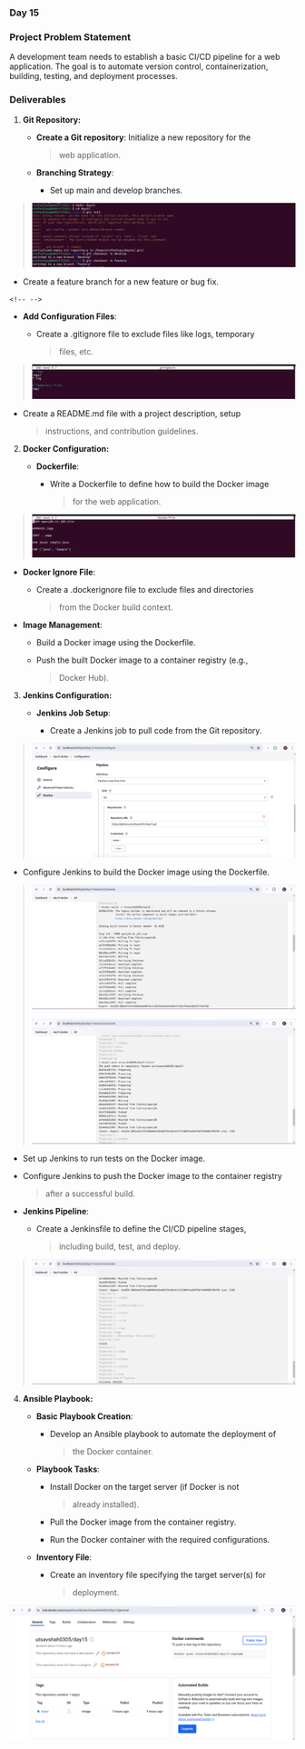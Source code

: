 ### **Day 15**

### **Project Problem Statement**

A development team needs to establish a basic CI/CD pipeline for a web
application. The goal is to automate version control, containerization,
building, testing, and deployment processes.

### **Deliverables**

1.  **Git Repository:**

    -   **Create a Git repository**: Initialize a new repository for the
        > web application.

    -   **Branching Strategy**:

        -   Set up main and develop branches.

> ![](.//media/image1.png)

-   Create a feature branch for a new feature or bug fix.

```{=html}
<!-- -->
```
-   **Add Configuration Files**:

    -   Create a .gitignore file to exclude files like logs, temporary
        > files, etc.

> ![](.//media/image2.png)

-   Create a README.md file with a project description, setup
    > instructions, and contribution guidelines.

2.  **Docker Configuration:**

    -   **Dockerfile**:

        -   Write a Dockerfile to define how to build the Docker image
            > for the web application.

> ![](.//media/image3.png)

-   **Docker Ignore File**:

    -   Create a .dockerignore file to exclude files and directories
        > from the Docker build context.

-   **Image Management**:

    -   Build a Docker image using the Dockerfile.

    -   Push the built Docker image to a container registry (e.g.,
        > Docker Hub).

3.  **Jenkins Configuration:**

    -   **Jenkins Job Setup**:

        -   Create a Jenkins job to pull code from the Git repository.

> ![](.//media/image4.png)

-   Configure Jenkins to build the Docker image using the Dockerfile.

> ![](.//media/image5.png)
>
> ![](.//media/image6.png)

-   Set up Jenkins to run tests on the Docker image.

-   Configure Jenkins to push the Docker image to the container registry
    > after a successful build.


-   **Jenkins Pipeline**:

    -   Create a Jenkinsfile to define the CI/CD pipeline stages,
        > including build, test, and deploy.

> ![](.//media/image7.png)

4.  **Ansible Playbook:**

    -   **Basic Playbook Creation**:

        -   Develop an Ansible playbook to automate the deployment of
            > the Docker container.

    -   **Playbook Tasks**:

        -   Install Docker on the target server (if Docker is not
            > already installed).

        -   Pull the Docker image from the container registry.

        -   Run the Docker container with the required configurations.

    -   **Inventory File**:

        -   Create an inventory file specifying the target server(s) for
            > deployment.

![](.//media/image8.png)
